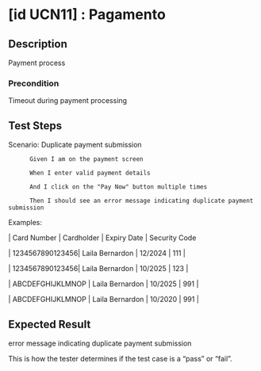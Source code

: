 # [id UCN11] : Pagamento

## Description

Payment process

### Precondition

Timeout during payment processing

## Test Steps

Scenario: Duplicate payment submission

          Given I am on the payment screen
          
          When I enter valid payment details
          
          And I click on the "Pay Now" button multiple times
          
          Then I should see an error message indicating duplicate payment submission



    
  Examples:
  
  | Card Number |	Cardholder | Expiry Date	 | Security Code 
  
  | 1234567890123456|  Laila Bernardon       	| 12/2024	| 111	| 
  
  | 1234567890123456|  Laila Bernardon       	| 10/2025	| 123	| 
  
  | ABCDEFGHIJKLMNOP	|  Laila Bernardon      | 10/2025    	  | 991	|
  
  | ABCDEFGHIJKLMNOP	|  Laila Bernardon  | 10/2020 | 991	| 
    

## Expected Result

error message indicating duplicate payment submission

This is how the tester determines if the test case is a “pass” or “fail”.



